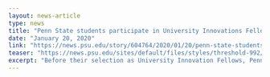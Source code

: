 ```yaml
---
layout: news-article
type: news
title: "Penn State students participate in University Innovations Fellows program"
date: "January 20, 2020"
link: "https://news.psu.edu/story/604764/2020/01/20/penn-state-students-participate-university-innovations-fellows-program"
teaser: "https://news.psu.edu/sites/default/files/styles/threshold-992/public/university-fellows-entrepreneurship-engineering-design-sedtapp-engineering-penn-state.png?itok=m1iIJled"
excerpt: "Before their selection as University Innovation Fellows, Penn State students Hayden Long and Michael Miller knew they had a passion for entrepreneurship. Now, thanks to their experience in the international program, the duo is using their passion to enhance the entrepreneurial spirit at Penn State.  "
---
```

